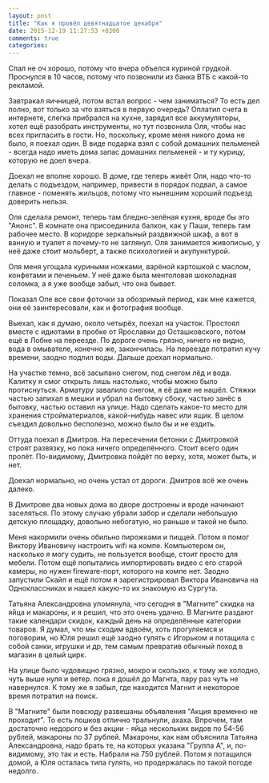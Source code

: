 ```yaml
---
layout: post
title: "Как я провёл девятнадцатое декабря"
date: 2015-12-19 11:27:53 +0300
comments: true
categories: 
---
```

Спал не оч хорошо, потому что вчера объелся куриной грудкой. Проснулся в 10 часов, потому что позвонили из банка ВТБ с какой-то рекламой.

Завтракал яичницей, потом встал вопрос - чем заниматься? То есть дел полно, вот только за что взяться в первую очередь? Оплатил счета в интернете, слегка прибрался на кухне, зарядил все аккумуляторы, хотел ещё разобрать инструменты, но тут позвонила Оля, чтобы нас всех пригласить в гости. Но, поскольку, кроме меня никого дома не было, я поехал один. В виде подарка взял с собой домашних пельменей - всегда надо иметь дома запас домашних пельменей - и ту курицу, которую не доел вчера. 

Доехал не вполне хорошо. В доме, где теперь живёт Оля, надо что-то делать с подъездом, например, привести в порядок подвал, а самое главное - поменять жильцов, потому что нынешним хороший подъезд доверить нельзя. 

Оля сделала ремонт, теперь там бледно-зелёная кухня, вроде бы это "Анонс". В комнате она присоединила балкон, как у Паши, теперь там рабочее место. В коридоре зеркальный раздвижной шкаф, а вот в ванную и туалет я почему-то не заглянул. Оля занимается живописью, у неё даже стоит мольберт, а также психологией и акупунктурой.

Оля меня угощала куриными ножками, варёной картошкой с маслом, конфетами и печеньем. У неё даже была ментоловая шоколадная соломка, а я уже вообще забыл, что она бывает. 

Показал Оле все свои фоточки за обозримый период, как мне кажется, они её заинтересовали, как и фотография вообще.

Выехал, как я думаю, около четырёх, поехал на участок. Простоял вместе с идиотами в пробке от Ярославки до Осташковского, потом ещё в Лобне на переезде. По дороге очень грязно, ничего не видно, вода в омывателе, конечно же, закончилась. На переезде потратил кучу времени, заодно подлил воды. Дальше доехал нормально.

На участке темно, всё засыпано снегом, под снегом лёд и вода. Калитку я смог открыть лишь настолько, чтобы можно было протиснуться. Арматуру завалило снегом, я её даже не нашёл. Стяжки частью запихал в мешки и убрал на бытовку сбоку, частью занёс в бытовку, частью оставил на улице. Надо сделать какое-то место для хранения стройматериалов, какой-нибудь навес или ящик. В целом съездил довольно бесполезно, можно было бы и не ездить. 

Оттуда поехал в Дмитров. На пересечении бетонки с Дмитровкой строят развязку, но пока ничего определённого. Стоит всего один пролёт. По-видимому, Дмитровка пойдёт по верху, хотя, может быть, и нет.

Доехал нормально, но очень устал от дороги. Дмитров всё же очень далеко.

В Дмитрове два новых дома во дворе достроены и вроде начинают заселяться. По этому случаю убрали забор и сделали небольшую детскую площадку, довольно небогатую, но раньше и такой не было.

Меня накормили очень обильно пирожками и пиццей. Потом я помог Виктору Ивановичу настроить wifi на компе. Компьютером он, насколько я могу судить, не пользуется вообще, стоит просто для мебели. Потом ещё попытались импортировать видео с его старой камеры, но нужен fireware-порт, которого на компе нет. Заодно запустили Скайп и ещё потом я зарегистрировал Виктора Ивановича на Одноклассниках и нашел какую-то их знакомую из Сургута.

Татьяна Александровна упомянула, что сегодня в "Магните" скидка на яйца и макароны, и я решил, что это очень удачно. В Магните раздают такие календари скидок, каждый день на определённые категории товаров. Я думал, что мы сходим вдвоём, хоть прогуляемся и поговорим, но Юля решил ещё заодно гулять с Игорьком и потащила с собой санки, игрушки и др, тем самым превратив обычный поход в магазин в целый цирк.

На улице было чудовищно грязно, мокро и скользко, к тому же холодно, чуть выше нуля и ветер. пока я дошёл до Магнта, пару раз чуть не навернулся. К тому же я забыл, где находится Магнит и некоторое время потратил на поиск.

В "Магните" были повсюду развешаны объявления "Акция временно не проходит". То есть лошков отлично тральнули, ахаха. Впрочем, там достаточно недорого и без акции - яйца нескольких видов по 54-56 рублей, макароны по 37 рублей. Макароны, как нам объяснила Татьяна Александровна, надо брать те, на которых указана "Группа А", и, по-видимому, это так и есть. Набрали на 750 рублей. Потом я потащился домой, а Юля осталась типа гулять, но продержалась по такой погоде недолго.
